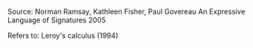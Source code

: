 Source:
    Norman Ramsay, Kathleen Fisher, Paul Govereau
    An Expressive Language of Signatures
    2005


Refers to:
    Leroy's calculus (1994)


